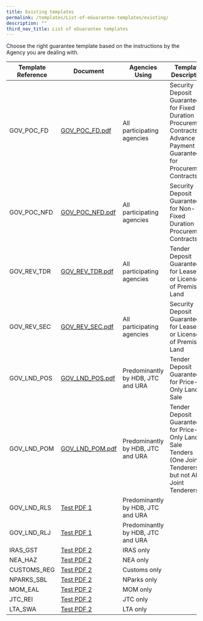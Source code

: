 ```yaml
---
title: Existing templates
permalink: /templates/List-of-eGuarantee-templates/existing/
description: ""
third_nav_title: List of eGuarantee templates
---
```

Choose the right guarantee template based on the instructions by the Agency you are dealing with.

| Template Reference | Document |Agencies Using | Template Description| 
| -------- | -------- | -------- |-------- |
| GOV_POC_FD | [GOV_POC_FD.pdf](/files/GOV_POC_FD.pdf) | All participating agencies | Security Deposit Guarantee for Fixed Duration Procurement Contracts/ Advance Payment Guarantee for Procurement Contracts|
| GOV_POC_NFD |[GOV_POC_NFD.pdf](/files/GOV_POC_NFD.pdf) | All participating agencies | Security Deposit Guarantee for Non-Fixed Duration Procurement Contracts |
| GOV_REV_TDR | [GOV_REV_TDR.pdf](/files/GOV_REV_TDR.pdf)| All participating agencies | Tender Deposit Guarantee for Leases or Licenses of Premises/ Land |
| GOV_REV_SEC |[GOV_REV_SEC.pdf](/files/GOV_REV_SEC.pdf)  | All participating agencies | Security Deposit Guarantee for Leases or Licenses of Premises/ Land |
| GOV_LND_POS | [GOV_LND_POS.pdf](/files/GOV_LND_POS.pdf) | Predominantly by HDB, JTC and URA | Tender Deposit Guarantee for Price-Only Land Sale |
| GOV_LND_POM |[GOV_LND_POM.pdf](/files/GOV_LND_POM.pdf)  | Predominantly by HDB, JTC and URA | Tender Deposit Guarantee for Price-Only Land Sale Tenders (One Joint Tenderers but not All Joint Tenderers) | 
| GOV_LND_RLS | [Test PDF 1](/files/Isomer%20Test%20document%202.pdf) | Predominantly by HDB, JTC and URA |
| GOV_LND_RLJ | [Test PDF 1](/files/Isomer%20Test%20document%202.pdf) | Predominantly by HDB, JTC and URA |
|IRAS_GST | [Test PDF 2](/files/Isomer%20Test%20document.pdf) | IRAS only |
|NEA_HAZ | [Test PDF 2](/files/Isomer%20Test%20document.pdf) | NEA only |
|CUSTOMS_REG| [Test PDF 2](/files/Isomer%20Test%20document.pdf) | Customs only |
|NPARKS_SBL| [Test PDF 2](/files/Isomer%20Test%20document.pdf) | NParks only |
|MOM_EAL| [Test PDF 2](/files/Isomer%20Test%20document.pdf) | MOM only |
|JTC_REI| [Test PDF 2](/files/Isomer%20Test%20document.pdf) | JTC only |
|LTA_SWA | [Test PDF 2](/files/Isomer%20Test%20document.pdf) | LTA only |
